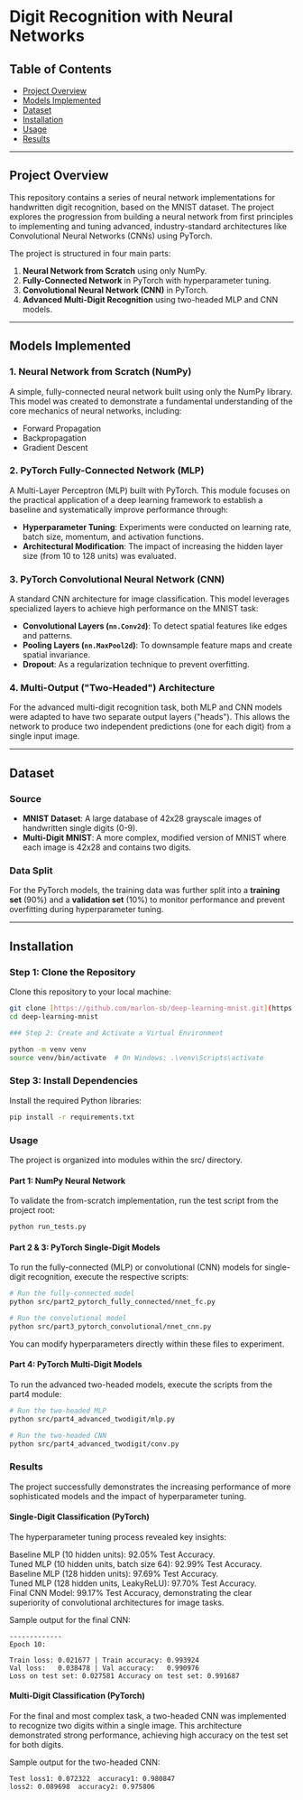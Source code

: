 # Digit Recognition with Neural Networks

## Table of Contents
- [Project Overview](#project-overview)
- [Models Implemented](#models-implemented)
- [Dataset](#dataset)
- [Installation](#installation)
- [Usage](#usage)
- [Results](#results)

***
## Project Overview
This repository contains a series of neural network implementations for handwritten digit recognition, based on the MNIST dataset. The project explores the progression from building a neural network from first principles to implementing and tuning advanced, industry-standard architectures like Convolutional Neural Networks (CNNs) using PyTorch.

The project is structured in four main parts:
1.  **Neural Network from Scratch** using only NumPy.
2.  **Fully-Connected Network** in PyTorch with hyperparameter tuning.
3.  **Convolutional Neural Network (CNN)** in PyTorch.
4.  **Advanced Multi-Digit Recognition** using two-headed MLP and CNN models.

***
## Models Implemented

### 1. Neural Network from Scratch (NumPy)
A simple, fully-connected neural network built using only the NumPy library. This model was created to demonstrate a fundamental understanding of the core mechanics of neural networks, including:
- Forward Propagation
- Backpropagation
- Gradient Descent

### 2. PyTorch Fully-Connected Network (MLP)
A Multi-Layer Perceptron (MLP) built with PyTorch. This module focuses on the practical application of a deep learning framework to establish a baseline and systematically improve performance through:
- **Hyperparameter Tuning**: Experiments were conducted on learning rate, batch size, momentum, and activation functions.
- **Architectural Modification**: The impact of increasing the hidden layer size (from 10 to 128 units) was evaluated.

### 3. PyTorch Convolutional Neural Network (CNN)
A standard CNN architecture for image classification. This model leverages specialized layers to achieve high performance on the MNIST task:
- **Convolutional Layers (`nn.Conv2d`)**: To detect spatial features like edges and patterns.
- **Pooling Layers (`nn.MaxPool2d`)**: To downsample feature maps and create spatial invariance.
- **Dropout**: As a regularization technique to prevent overfitting.

### 4. Multi-Output ("Two-Headed") Architecture
For the advanced multi-digit recognition task, both MLP and CNN models were adapted to have two separate output layers ("heads"). This allows the network to produce two independent predictions (one for each digit) from a single input image.

***
## Dataset

### Source
- **MNIST Dataset**: A large database of 42x28 grayscale images of handwritten single digits (0-9).
- **Multi-Digit MNIST**: A more complex, modified version of MNIST where each image is 42x28 and contains two digits.

### Data Split
For the PyTorch models, the training data was further split into a **training set** (90%) and a **validation set** (10%) to monitor performance and prevent overfitting during hyperparameter tuning.

***
## Installation

### Step 1: Clone the Repository
Clone this repository to your local machine:
```bash
git clone [https://github.com/marlon-sb/deep-learning-mnist.git](https://github.com/marlon-sb/deep-learning-mnist.git)
cd deep-learning-mnist

### Step 2: Create and Activate a Virtual Environment

python -m venv venv
source venv/bin/activate  # On Windows: .\venv\Scripts\activate
```

### Step 3: Install Dependencies
Install the required Python libraries:

```bash
pip install -r requirements.txt
```

### Usage
The project is organized into modules within the src/ directory.

#### Part 1: NumPy Neural Network
To validate the from-scratch implementation, run the test script from the project root:

```bash
python run_tests.py
```

#### Part 2 & 3: PyTorch Single-Digit Models
To run the fully-connected (MLP) or convolutional (CNN) models for single-digit recognition, execute the respective scripts:

```bash
# Run the fully-connected model
python src/part2_pytorch_fully_connected/nnet_fc.py

# Run the convolutional model
python src/part3_pytorch_convolutional/nnet_cnn.py
```

You can modify hyperparameters directly within these files to experiment.

#### Part 4: PyTorch Multi-Digit Models
To run the advanced two-headed models, execute the scripts from the part4 module:

```bash
# Run the two-headed MLP
python src/part4_advanced_twodigit/mlp.py

# Run the two-headed CNN
python src/part4_advanced_twodigit/conv.py
```

### Results
The project successfully demonstrates the increasing performance of more sophisticated models and the impact of hyperparameter tuning.

#### Single-Digit Classification (PyTorch)
The hyperparameter tuning process revealed key insights:

Baseline MLP (10 hidden units): 92.05% Test Accuracy.  
Tuned MLP (10 hidden units, batch size 64): 92.99% Test Accuracy.  
Baseline MLP (128 hidden units): 97.69% Test Accuracy.  
Tuned MLP (128 hidden units, LeakyReLU): 97.70% Test Accuracy.  
Final CNN Model: 99.17% Test Accuracy, demonstrating the clear superiority of convolutional architectures for image tasks.

Sample output for the final CNN:

```plaintext
-------------
Epoch 10:

Train loss: 0.021677 | Train accuracy: 0.993924
Val loss:   0.038478 | Val accuracy:   0.990976
Loss on test set: 0.027581 Accuracy on test set: 0.991687
```

#### Multi-Digit Classification (PyTorch)
For the final and most complex task, a two-headed CNN was implemented to recognize two digits within a single image. This architecture demonstrated strong performance, achieving high accuracy on the test set for both digits.

Sample output for the two-headed CNN:

```plaintext
Test loss1: 0.072322  accuracy1: 0.980847  
loss2: 0.089698  accuracy2: 0.975806
```

